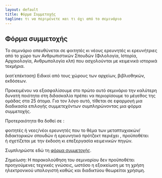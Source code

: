 ```yaml
---
layout: default
title: Φόρμα Συμμετοχής
tagline: τι να περιμένετε και τι όχι από το σεμινάριο
---
```


## Φόρμα συμμετοχής

Το σεμινάριο απευθύνεται σε φοιτητές κι νέους ερευνητές κι ερευνήτριες από το χώρο των Ανθρωπιστικών Σπουδών (Φιλολογία, Ιστορία, Αρχαιολογία, Ανθρωπολογία κλπ) που ασχολούνται με κειμενικά ιστορικά τεκμήρια.

(κατ᾽επέκταση) Ειδικοί από τους χώρους των αρχείων, βιβλιοθηκών, εκδόσεων.

Προκειμένου να εξασφαλίσουμε στο πρώτο αυτό σεμινάριο την καλύτερη δυνατή ποιότητα στη διδασκαλία πρέπει να περιορίσουμε το μέγεθος της ομάδας στα 25 άτομα. Για τον λόγο αυτό, τίθεται σε εφαρμογή μια διαδικασία επιλογής συμμετεχόντων συμπληρώνοντας μια φόρμα συμμετοχής.

Προτεραιότητα θα δοθεί σε :

φοιτητές ή νεες/νέοι ερευνητές που το θέμα των μεταπτυχιακών/διδακτορικών σπουδών ή ερευνητικό πρότζεκτ περιέχει , προϋποθέτει ή σχετίζεται με την έκδοση κι επεξεργασία κειμενικών πηγών. 


Συμπληρώστε εδώ τη <a href="https://docs.google.com/forms/d/e/1FAIpQLSf9rwxDuE4B9YiIu4Qkg2g090we0y4x07EJESlemjlSaNHxEg/viewform">φόρμα συμμετοχής</a>. 

*Σημείωση*: Η παρακολούθηση του σεμιναρίου δεν προϋποθέτει προηγούμενες τεχνικές γνώσεις, ωστόσο η εξοικείωση με τη χρήση ηλεκτρονικού υπολογιστή καθώς και διαδικτύου θεωρείται χρήσιμη. 


